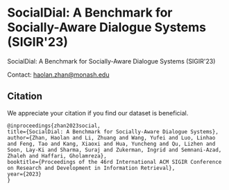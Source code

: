 # SocialDial: A Benchmark for Socially-Aware Dialogue Systems (SIGIR'23)
SocialDial: A Benchmark for Socially-Aware Dialogue Systems (SIGIR'23)

Contact: haolan.zhan@monash.edu

## Citation
We appreciate your citation if you find our dataset is beneficial.

```
@inproceedings{zhan2023social,
title={SocialDial: A Benchmark for Socially-Aware Dialogue Systems},
author={Zhan, Haolan and Li, Zhuang and Wang, Yufei and Luo, Linhao and Feng, Tao and Kang, Xiaoxi and Hua, Yuncheng and Qu, Lizhen and Soon, Lay-Ki and Sharma, Suraj and Zukerman, Ingrid and Semnani-Azad, Zhaleh and Haffari, Gholamreza},
booktitle={Proceedings of the 46rd International ACM SIGIR Conference on Research and Development in Information Retrieval},
year={2023}
}
```


